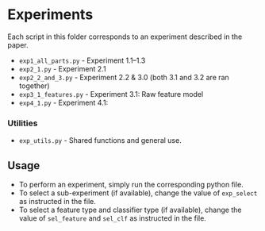 # Experiments

Each script in this folder corresponds to an experiment described in the paper.

- `exp1_all_parts.py` - Experiment 1.1–1.3
- `exp2_1.py` - Experiment 2.1
- `exp2_2_and_3.py` - Experiment 2.2 & 3.0 (both 3.1 and 3.2 are ran together)
- `exp3_1_features.py` - Experiment 3.1: Raw feature model
- `exp4_1.py` - Experiment 4.1:

### Utilities
- `exp_utils.py` - Shared functions and general use.

## Usage

- To perform an experiment, simply run the corresponding python file.
- To select a sub-experiment (if available), change the value of `exp_select` as instructed in the file.
- To select a feature type and classifier type (if available), change the value of `sel_feature` and `sel_clf` as instructed in the file.